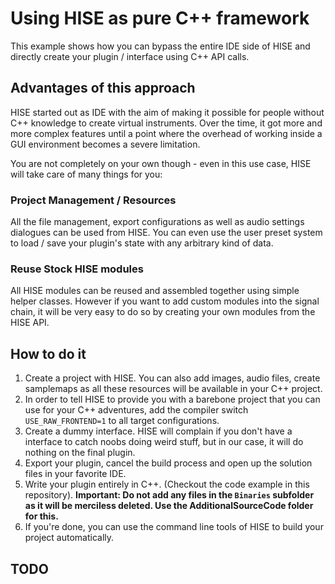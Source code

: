 # Using HISE as pure C++ framework

This example shows how you can bypass the entire IDE side of HISE and directly create your plugin / interface using C++ API calls.

## Advantages of this approach

HISE started out as IDE with the aim of making it possible for people without C++ knowledge to create virtual instruments. Over the time, it got more and more complex features until a point where the overhead of working inside a GUI environment becomes a severe limitation.

You are not completely on your own though - even in this use case, HISE will take care of many things for you:

### Project Management / Resources

All the file management, export configurations as well as audio settings dialogues can be used from HISE. You can even use the user preset system to load / save your plugin's state with any arbitrary kind of data.

### Reuse Stock HISE modules

All HISE modules can be reused and assembled together using simple helper classes. However if you want to add custom modules into the signal chain, it will be very easy to do so by creating your own modules from the HISE API.

## How to do it

1. Create a project with HISE. You can also add images, audio files, create samplemaps as all these resources will be available in your C++ project.
2. In order to tell HISE to provide you with a barebone project that you can use for your C++ adventures, add the compiler switch `USE_RAW_FRONTEND=1` to all target configurations. 
3. Create a dummy interface. HISE will complain if you don't have a interface to catch noobs doing weird stuff, but in our case, it will do nothing on the final plugin.
4. Export your plugin, cancel the build process and open up the solution files in your favorite IDE.
5. Write your plugin entirely in C++. (Checkout the code example in this repository). 
**Important: Do not add any files in the `Binaries` subfolder as it will be merciless deleted. Use the AdditionalSourceCode folder for this.**
6. If you're done, you can use the command line tools of HISE to build your project automatically.

## TODO

